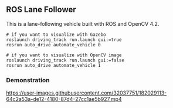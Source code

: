 ## ROS Lane Follower

This is a lane-following vehicle built with ROS and OpenCV 4.2.

```
# if you want to visualize with Gazebo
roslaunch driving_track run.launch gui:=true
rosrun auto_drive automate_vehicle 0

# if you want to visualize with OpenCV image
roslaunch driving_track run.launch gui:=false
rosrun auto_drive automate_vehicle 1
```

### Demonstration

https://user-images.githubusercontent.com/32037751/182029113-64c2a53a-de12-4180-87d4-27cc1ae5b927.mp4
